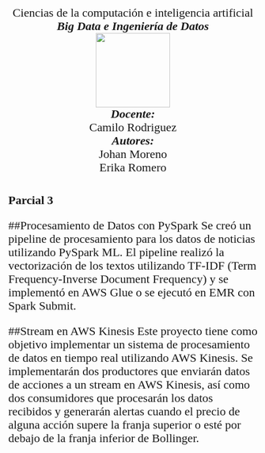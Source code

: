 <p align="center">
<FONT FACE="times new roman" SIZE=5>
<br>
Ciencias de la computación e inteligencia artificial
<br>
<i><b>Big Data e Ingeniería de Datos</b></i>
<br>
<img src="https://res-5.cloudinary.com/crunchbase-production/image/upload/c_lpad,h_256,w_256,f_auto,q_auto:eco/v1455514364/pim02bzqvgz0hibsra41.png"
width="150" height="150">
</img>
<br>
<i><b>Docente:</b></i><br> Camilo Rodriguez
<br>
<i><b>Autores:</b></i>
<br>
Johan Moreno
<br>
Erika Romero
<br>

# Parcial 3 
  
##Procesamiento de Datos con PySpark 
Se creó un pipeline de procesamiento para los datos de noticias utilizando PySpark ML. El pipeline realizó la vectorización de los textos utilizando TF-IDF (Term Frequency-Inverse Document Frequency) y se implementó en AWS Glue o se ejecutó en EMR con Spark Submit.

##Stream en AWS Kinesis
Este proyecto tiene como objetivo implementar un sistema de procesamiento de datos en tiempo real utilizando AWS Kinesis. Se implementarán dos productores que enviarán datos de acciones a un stream en AWS Kinesis, así como dos consumidores que procesarán los datos recibidos y generarán alertas cuando el precio de alguna acción supere la franja superior o esté por debajo de la franja inferior de Bollinger.
